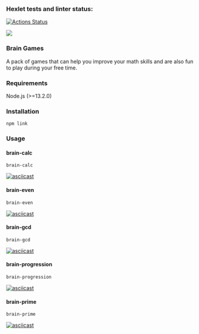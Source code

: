 ### Hexlet tests and linter status:
[![Actions Status](https://github.com/stzlataa/frontend-project-44/workflows/hexlet-check/badge.svg)](https://github.com/stzlataa/frontend-project-44/actions)

<a href="https://codeclimate.com/github/stzlataa/frontend-project-44/maintainability"><img src="https://api.codeclimate.com/v1/badges/2ebd6838f39658087d99/maintainability" /></a>

### Brain Games

A pack of games that can help you improve your math skills and are also fun to play during your free time.

### Requirements

Node.js (>=13.2.0)


### Installation

```
npm link
```


### Usage

#### brain-calc

```
brain-calc
```
[![asciicast](https://asciinema.org/a/JCuUW9MZzkJ8ldNYgADzSkHjE.svg)](https://asciinema.org/a/JCuUW9MZzkJ8ldNYgADzSkHjE)


#### brain-even

```
brain-even 
```
[![asciicast](https://asciinema.org/a/UP1YbPuLpSxtbku9ZwJuMkpMi.svg)](https://asciinema.org/a/UP1YbPuLpSxtbku9ZwJuMkpMi)


#### brain-gcd

```
brain-gcd 
```
[![asciicast](https://asciinema.org/a/6bH6eWbFnM0zTmH1mxEt45HTG.svg)](https://asciinema.org/a/6bH6eWbFnM0zTmH1mxEt45HTG)


#### brain-progression

```
brain-progression
```
[![asciicast](https://asciinema.org/a/76ps3Ai6Gk8L0GbpwLg9n0hhF.svg)](https://asciinema.org/a/76ps3Ai6Gk8L0GbpwLg9n0hhF)


#### brain-prime

```
brain-prime
```
[![asciicast](https://asciinema.org/a/9Fw7Fq27EcW50K2Oftwp3opfC.svg)](https://asciinema.org/a/9Fw7Fq27EcW50K2Oftwp3opfC)